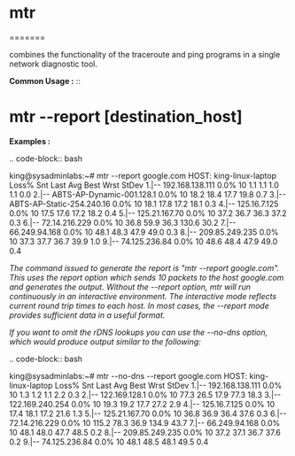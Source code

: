 # mtr
=======

combines the functionality of the traceroute and ping programs in a single network diagnostic tool.


**Common Usage :**  ::
  
  # mtr --report [destination_host]

**Examples :**

.. code-block:: bash

  king@sysadminlabs:~# mtr --report google.com
  HOST: king-linux-laptop           Loss%   Snt   Last   Avg  Best  Wrst StDev
    1.|-- 192.168.138.111            0.0%    10    1.1   1.1   1.0   1.1   0.0
    2.|-- ABTS-AP-Dynamic-001.128.1  0.0%    10   18.2  18.4  17.7  19.8   0.7
    3.|-- ABTS-AP-Static-254.240.16  0.0%    10   18.1  17.8  17.2  18.1   0.3
    4.|-- 125.16.7.125               0.0%    10   17.5  17.6  17.2  18.2   0.4
    5.|-- 125.21.167.70              0.0%    10   37.2  36.7  36.3  37.2   0.3
    6.|-- 72.14.216.229              0.0%    10   36.8  59.9  36.3 130.6  30.2
    7.|-- 66.249.94.168              0.0%    10   48.1  48.3  47.9  49.0   0.3
    8.|-- 209.85.249.235             0.0%    10   37.3  37.7  36.7  39.9   1.0
    9.|-- 74.125.236.84              0.0%    10   48.6  48.4  47.9  49.0   0.4


*The command issued to generate the report is "mtr --report google.com". This uses the report option which sends 10 packets to the host google.com and generates the output. Without the --report option, mtr will run continuously in an interactive environment. The interactive mode reflects current round trip times to each host. In most cases, the --report mode provides sufficient data in a useful format.*


*If you want to omit the rDNS lookups you can use the --no-dns option, which would produce output similar to the following:*

.. code-block:: bash

  king@sysadminlabs:~# mtr --no-dns --report google.com
  HOST: king-linux-laptop           Loss%   Snt   Last   Avg  Best  Wrst StDev
    1.|-- 192.168.138.111            0.0%    10    1.3   1.2   1.1   2.2   0.3
    2.|-- 122.169.128.1              0.0%    10   77.3  26.5  17.9  77.3  18.3
    3.|-- 122.169.240.254            0.0%    10   19.3  19.2  17.7  27.2   2.9
    4.|-- 125.16.7.125               0.0%    10   17.4  18.1  17.2  21.6   1.3
    5.|-- 125.21.167.70              0.0%    10   36.8  36.9  36.4  37.6   0.3
    6.|-- 72.14.216.229              0.0%    10  115.2  78.3  36.9 134.9  43.7
    7.|-- 66.249.94.168              0.0%    10   48.1  48.0  47.7  48.5   0.2
    8.|-- 209.85.249.235             0.0%    10   37.2  37.1  36.7  37.6   0.2
    9.|-- 74.125.236.84              0.0%    10   48.1  48.5  48.1  49.5   0.4

